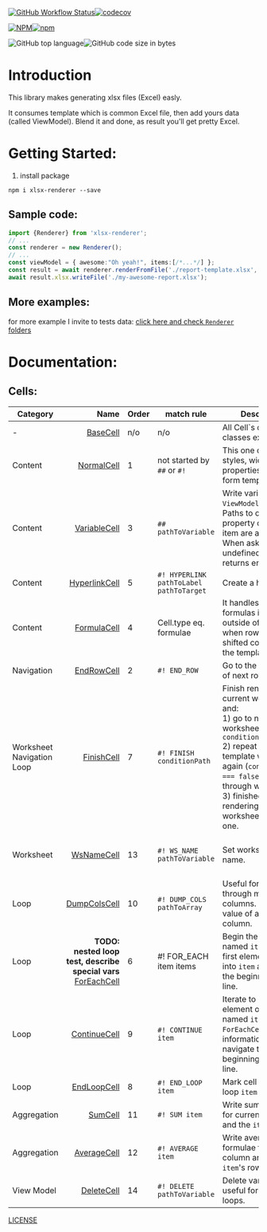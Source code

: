 [![GitHub Workflow Status](https://img.shields.io/github/workflow/status/siemienik/xlsx-renderer/lint-build-test)](https://github.com/Siemienik/xlsx-renderer/actions)[![codecov](https://codecov.io/gh/Siemienik/xlsx-renderer/branch/master/graph/badge.svg)](https://codecov.io/gh/Siemienik/xlsx-renderer)

[![NPM](https://img.shields.io/npm/l/xlsx-renderer)![npm](https://img.shields.io/npm/v/xlsx-renderer)](https://www.npmjs.com/package/xlsx-renderer)

![GitHub top language](https://img.shields.io/github/languages/top/siemienik/xlsx-renderer)![GitHub code size in bytes](https://img.shields.io/github/languages/code-size/siemienik/xlsx-renderer)

# Introduction

This library makes generating xlsx files (Excel) easly. 

It consumes template which is common Excel file, then add yours data (called ViewModel). Blend it and done, as result you'll get pretty Excel.

# Getting Started:

1. install package

```
npm i xlsx-renderer --save
```

## Sample code:

```ts
import {Renderer} from 'xlsx-renderer';
// ...
const renderer = new Renderer();
// ... 
const viewModel = { awesome:"Oh yeah!", items:[/*...*/] };
const result = await renderer.renderFromFile('./report-template.xlsx', viewModel);
await result.xlsx.writeFile('./my-awesome-report.xlsx');
```

## More examples:

for more example I invite to tests data: [click here and check `Renderer` folders](./tests/integration/data)

# Documentation:

## Cells:

| Category | Name | Order | match rule | Description | More info |
|----------|-----:|-------|--------|-------------|:---------|
| - | [BaseCell](./src/cell/BaseCell.ts) | n/o | n/o | All Cell\`s definition classes extend it. | **abstract** |
| Content | [NormalCell](./src/cell/NormalCell.ts) | 1 | not started by `##` or `#!` | This one copy all styles, width, properties and value form template.  | **default** |
| Content | [VariableCell](./src/cell/VariableCell.ts) | 3 | `## pathToVariable ` | Write variable from `ViewModel`. <br/> Paths to object's property or array item are allowed.<br/> When asking about undefined variable it returns empty string. | **Paths examples:** <br/> `simplePath` <br/> `someObject.property` <br/> `array.0.field` <br/> `items.1.path.to.object.prop`|
| Content | [HyperlinkCell](./src/cell/HyperlinkCell.ts) | 5 | `#! HYPERLINK pathToLabel pathToTarget` | Create a hyperlink. | *Paths resolve exactly same as VariableCell* |
| Content | [FormulaCell](./src/cell/FormulaCell.ts) | 4 | Cell.type eq. formulae | It handles correctly formulas inside and outside of loops - when rows were shifted compared to the template. | *It is used automatically when formulae from the template being rendered* <br/> [Example](./tests/integration/data/Renderer010-ForEach-Formula/)|
| Navigation | [EndRowCell](./src/cell/EndRowCell.ts) | 2 | `#! END_ROW` | Go to the beginning of next row |  |
| Worksheet<br/>Navigation<br/>Loop | [FinishCell](./src/cell/FinishCell.ts) | 7 | `#! FINISH conditionPath` | Finish rendering for current worksheet and: <br/> 1) go to next worksheet if `conditionPath===true`<br/> 2) repeat this template worksheet again (`conditionPath === false`) - looping through worksheets <br/> 3) finished whole rendering when this worksheet is the last one.   | **Examples:**<br/> `#! FINISHED ` or `#! FINISHED itemFromLoop.__iterated` |
| Worksheet | [WsNameCell](./src/cell/WsNameCell.ts) | 13 | `#! WS_NAME pathToVariable` | Set worksheet's name.  | **Examples:** <br/> `#! WS_NAME worksheetName` <br/> `#! WS_NAME item.title` <br/> `#! WS_NAME translatedNames.0` |
| Loop | [DumpColsCell](./src/cell/DumpColsCell.ts) | 10 | `#! DUMP_COLS pathToArray` | Useful for writing through multiple columns. It put each value of array to next column. | [Example](./tests/integration/data/Renderer011-DumpCols/) |
| Loop | **TODO: nested loop test, describe special vars** [ForEachCell](./src/cell/ForEachCell.ts) | 6 | #! FOR_EACH item items | Begin the loop named `item`, set the first element of `items` into `item` and go to the beginning of next line.| Connected to: `ContinueCell`, `EndLoopCell`, `DeleteCell`, `FinishedCell`, `SumCell`, `AverageCell`. |
| Loop | [ContinueCell](./src/cell/ContinueCell.ts) | 9 | `#! CONTINUE item` | Iterate to next element of loop named `item` (check `ForEachCell` for more information) and navigate to the beginning of new line. | |
| Loop | [EndLoopCell](./src/cell/EndLoopCell.ts) | 8 | `#! END_LOOP item` | Mark cell when the loop `item` finished. | |
| Aggregation| [SumCell](./src/cell/SumCell.ts) | 11 | `#! SUM item` | Write sum formulae for current column and the `item`'s rows.  | [Example](./tests/integration/data/Renderer007-ForEach-Sum/) |
| Aggregation | [AverageCell](./src/cell/AverageCell.ts) | 12 | `#! AVERAGE item` | Write average formulae for current column and the `item`'s rows.  | [Example](./tests/integration/data/Renderer009-ForEach-Average/) |
| View Model | [DeleteCell](./src/cell/DeleteCell.ts) | 14 | `#! DELETE pathToVariable` | Delete variable, useful for nested loops.|  [Example](./tests/integration/data/Renderer009-ForEach-Average/)  |

[LICENSE](LICENSE)
